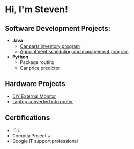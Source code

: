 <h1>Hi, I'm Steven!</h1>

<h2>Software Development Projects:</h2>

- <b>Java</b>
  - [Car parts inventory program](https://github.com/svolovar/car-parts-inventory)
  - [Appointment scheduling and management program](https://github.com/svolovar/appointment-scheduler)
- <b>Python</b>
  - Package routing
  - Car price predictor

<h2>Hardware Projects</h2>

- [DIY External Monitor](https://github.com/svolovar/DIY-Monitor)
- [Laptop converted into router](https://github.com/svolovar/laptop-router)

<h2>Certifications</h2>

- ITIL
- Comptia Project +
- Google IT support professional


<!--
**joshmadakor1/joshmadakor1** is a ✨ _special_ ✨ repository because its `README.md` (this file) appears on your GitHub profile.

Here are some ideas to get you started:

- 🔭 I’m currently working on ...
- 🌱 I’m currently learning ...
- 👯 I’m looking to collaborate on ...
- 🤔 I’m looking for help with ...
- 💬 Ask me about ...
- 📫 How to reach me: ...
- 😄 Pronouns: ...
- ⚡ Fun fact: ...
-->
